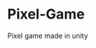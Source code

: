 # Pixel-Game
Pixel game made in unity

<blockquote class="imgur-embed-pub" lang="en" data-id="a/F1VtRHH" data-context="false" ><a href="//imgur.com/a/F1VtRHH"></a></blockquote><script async src="//s.imgur.com/min/embed.js" charset="utf-8"></script>
